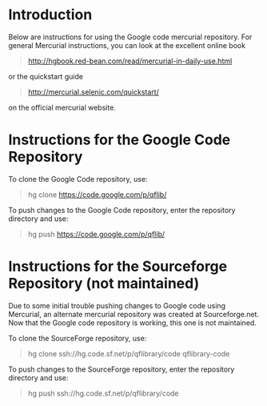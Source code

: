 # Introduction #

Below are instructions for using the Google code mercurial repository.  For general Mercurial instructions, you can look at the excellent online book

> http://hgbook.red-bean.com/read/mercurial-in-daily-use.html

or the quickstart guide

> http://mercurial.selenic.com/quickstart/

on the official mercurial website.


# Instructions for the Google Code  Repository #

To clone the Google Code repository, use:

> hg clone https://code.google.com/p/qflib/

To push changes to the Google Code repository, enter the repository directory and use:

> hg push https://code.google.com/p/qflib/





# Instructions for the Sourceforge Repository (not maintained) #

Due to some initial trouble pushing changes to Google code using Mercurial, an alternate mercurial repository was created at Sourceforge.net.  Now that the Google code repository is working, this one is not maintained.


To clone the SourceForge repository, use:

> hg clone ssh://hg.code.sf.net/p/qflibrary/code qflibrary-code


To push changes to the SourceForge repository, enter the repository directory and use:

> hg push ssh://hg.code.sf.net/p/qflibrary/code